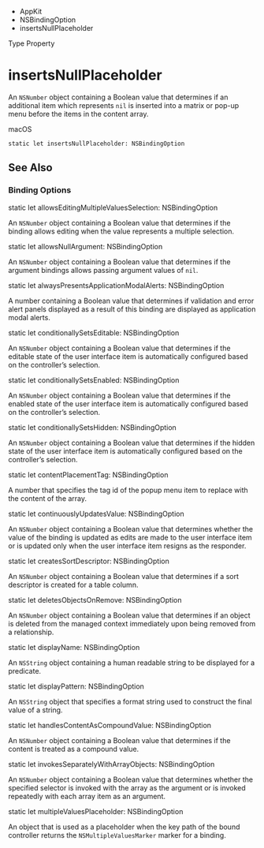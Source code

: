 

- AppKit
- NSBindingOption
-  insertsNullPlaceholder 

Type Property

# insertsNullPlaceholder

An `NSNumber` object containing a Boolean value that determines if an additional item which represents `nil` is inserted into a matrix or pop-up menu before the items in the content array.

macOS

``` source
static let insertsNullPlaceholder: NSBindingOption
```

## See Also

### Binding Options

static let allowsEditingMultipleValuesSelection: NSBindingOption

An `NSNumber` object containing a Boolean value that determines if the binding allows editing when the value represents a multiple selection.

static let allowsNullArgument: NSBindingOption

An `NSNumber` object containing a Boolean value that determines if the argument bindings allows passing argument values of `nil`.

static let alwaysPresentsApplicationModalAlerts: NSBindingOption

A number containing a Boolean value that determines if validation and error alert panels displayed as a result of this binding are displayed as application modal alerts.

static let conditionallySetsEditable: NSBindingOption

An `NSNumber` object containing a Boolean value that determines if the editable state of the user interface item is automatically configured based on the controller’s selection.

static let conditionallySetsEnabled: NSBindingOption

An `NSNumber` object containing a Boolean value that determines if the enabled state of the user interface item is automatically configured based on the controller’s selection.

static let conditionallySetsHidden: NSBindingOption

An `NSNumber` object containing a Boolean value that determines if the hidden state of the user interface item is automatically configured based on the controller’s selection.

static let contentPlacementTag: NSBindingOption

A number that specifies the tag id of the popup menu item to replace with the content of the array.

static let continuouslyUpdatesValue: NSBindingOption

An `NSNumber` object containing a Boolean value that determines whether the value of the binding is updated as edits are made to the user interface item or is updated only when the user interface item resigns as the responder.

static let createsSortDescriptor: NSBindingOption

An `NSNumber` object containing a Boolean value that determines if a sort descriptor is created for a table column.

static let deletesObjectsOnRemove: NSBindingOption

An `NSNumber` object containing a Boolean value that determines if an object is deleted from the managed context immediately upon being removed from a relationship.

static let displayName: NSBindingOption

An `NSString` object containing a human readable string to be displayed for a predicate.

static let displayPattern: NSBindingOption

An `NSString` object that specifies a format string used to construct the final value of a string.

static let handlesContentAsCompoundValue: NSBindingOption

An `NSNumber` object containing a Boolean value that determines if the content is treated as a compound value.

static let invokesSeparatelyWithArrayObjects: NSBindingOption

An `NSNumber` object containing a Boolean value that determines whether the specified selector is invoked with the array as the argument or is invoked repeatedly with each array item as an argument.

static let multipleValuesPlaceholder: NSBindingOption

An object that is used as a placeholder when the key path of the bound controller returns the `NSMultipleValuesMarker` marker for a binding.


